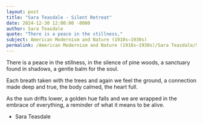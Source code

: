 ```yaml
---
layout: post
title: "Sara Teasdale - Silent Retreat"
date: 2024-12-30 12:00:00 -0000
author: Sara Teasdale
quote: "There is a peace in the stillness,"
subject: American Modernism and Nature (1910s–1930s)
permalink: /American Modernism and Nature (1910s–1930s)/Sara Teasdale/Sara Teasdale - Silent Retreat
---
```


There is a peace in the stillness,
in the silence of pine woods,
a sanctuary found in shadows,
a gentle balm for the soul.

Each breath taken with the trees
and again we feel the ground,
a connection made deep and true,
the body calmed, the heart full.

As the sun drifts lower,
a golden hue falls and we are wrapped
in the embrace of everything,
a reminder of what it means to be alive.

- Sara Teasdale
